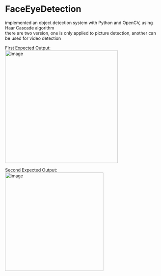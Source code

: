 # FaceEyeDetection
implemented an object detection system with Python and OpenCV, using Haar Cascade algorithm  
there are two version, one is only applied to picture detection, another can be used for video detection  

First Expected Output:   
<img width="367" alt="image" src="https://github.com/JerryTseee/FaceEyeDetection/assets/126223772/daa38e2a-ca63-4e52-865f-4a4d81d24fa7">

Second Expected Output:  
<img width="320" alt="image" src="https://github.com/JerryTseee/FaceEyeDetection/assets/126223772/0f1777c2-f71b-488f-a307-80a4c67bd723">
